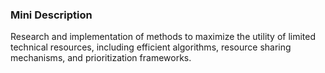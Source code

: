 ### Mini Description

Research and implementation of methods to maximize the utility of limited technical resources, including efficient algorithms, resource sharing mechanisms, and prioritization frameworks.
